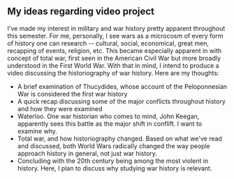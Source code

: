 <h2>My ideas regarding video project</h2>
<p>I've made my interest in military and war history pretty apparent throughout this semester. For me, personally, I see wars as a microcosm of every form of history one can research -- cultural, social, economical, great men, recapping of events, religion, etc. This became especially apparent in with concept of total war, first seen in the American Civil War but more broadly understood in the First World War. With that in mind, I intend to produce a video discussing the historiography of war history. Here are my thoughts:</p>
<ul>
<li>A brief examination of Thucydides, whose account of the Peloponnesian War is considered the first war history</li>
<li>A quick recap discussing some of the major conflicts throughout history and how they were examined</li>
<li>Waterloo. One war historian who comes to mind, John Keegan, apparently sees this battle as the major shift in conflift. I want to examine why.</li>
<li>Total war, and how historiography changed. Based on what we've read and discussed, both World Wars radically changed the way people approach history in general, not just war history.</li>
<li>Concluding with the 20th century being among the most violent in history. Here, I plan to discuss why studying war history is relevant.</li>
</ul>
